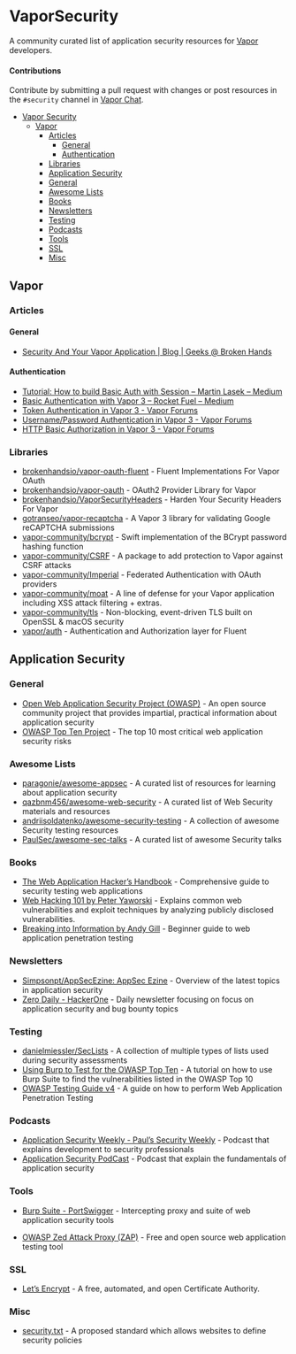 # VaporSecurity
A community curated list of application security resources for [Vapor](https://vapor.codes) developers. 


#### Contributions
Contribute by submitting a pull request with changes or post resources in the `#security` channel in [Vapor Chat](https://discord.gg/BnXmVGA). 

- [Vapor Security](#vapor-security)
  - [Vapor](#vapor)
	  - [Articles](#articles)
		  - [General](#general)
		  - [Authentication](#authentication)
	  - [Libraries](#libraries)
	- [Application Security](#application-security)
    - [General](#general)
    - [Awesome Lists](#awesome-lists)
    - [Books](#books)
    - [Newsletters](#newsletters)
    - [Testing](#testing)
    - [Podcasts](#podcasts)
    - [Tools](#tools)
    - [SSL](#ssl)
    - [Misc](#misc)

## Vapor
### Articles
#### General
- [Security And Your Vapor Application | Blog | Geeks @ Broken Hands](https://geeks.brokenhands.io/blog/posts/security-and-your-vapor-application)
#### Authentication
- [Tutorial: How to build Basic Auth with Session – Martin Lasek – Medium](https://medium.com/@martinlasek/tutorial-how-to-build-basic-auth-with-session-5de3fa9df3b8)
- [Basic Authentication with Vapor 3 – Rocket Fuel – Medium](https://medium.com/rocket-fuel/basic-authentication-with-vapor-3-c074376256c3)
- [Token Authentication in Vapor 3 - Vapor Forums](https://www.vaporforums.io/thread/44)
- [Username/Password Authentication in Vapor 3 - Vapor Forums](https://www.vaporforums.io/thread/43)
- [HTTP Basic Authorization in Vapor 3 - Vapor Forums](https://www.vaporforums.io/thread/41)

### Libraries
- [brokenhandsio/vapor-oauth-fluent](https://github.com/brokenhandsio/vapor-oauth-fluent) - Fluent Implementations For Vapor OAuth
- [brokenhandsio/vapor-oauth](https://github.com/brokenhandsio/vapor-oauth) - OAuth2 Provider Library for Vapor
- [brokenhandsio/VaporSecurityHeaders](http://github.com/brokenhandsio/VaporSecurityHeaders) - Harden Your Security Headers For Vapor
- [gotranseo/vapor-recaptcha](https://github.com/gotranseo/vapor-recaptcha) - A Vapor 3 library for validating Google reCAPTCHA submissions
- [vapor-community/bcrypt](https://github.com/vapor-community/bcrypt) - Swift implementation of the BCrypt password hashing function
- [vapor-community/CSRF](https://github.com/vapor-community/CSRF) - A package to add protection to Vapor against CSRF attacks
- [vapor-community/Imperial](https://github.com/vapor-community/Imperial) - Federated Authentication with OAuth providers
- [vapor-community/moat](https://github.com/vapor-community/moat) - A line of defense for your Vapor application including XSS attack filtering + extras.
- [vapor-community/tls](https://github.com/vapor-community/tls) - Non-blocking, event-driven TLS built on OpenSSL & macOS security
- [vapor/auth](https://github.com/vapor/auth) - Authentication and Authorization layer for Fluent

## Application Security
### General
- [Open Web Application Security Project (OWASP)](https://www.owasp.org/) - An open source community project that provides impartial, practical information about application security
- [OWASP Top Ten Project](https://www.owasp.org/index.php/Category:OWASP_Top_Ten_Project) -  The top 10 most critical web application security risks

### Awesome Lists 
- [paragonie/awesome-appsec](https://github.com/paragonie/awesome-appsec) - A curated list of resources for learning about application security
- [qazbnm456/awesome-web-security](https://github.com/qazbnm456/awesome-web-security/) - A curated list of Web Security materials and resources
- [andriisoldatenko/awesome-security-testing](https://github.com/andriisoldatenko/awesome-security-testing) - A collection of awesome Security testing resources
- [PaulSec/awesome-sec-talks](https://github.com/PaulSec/awesome-sec-talks) - A curated list of awesome Security talks

### Books
- [The Web Application Hacker’s Handbook](http://mdsec.net/wahh/) - Comprehensive guide to security testing web applications
- [Web Hacking 101 by Peter Yaworski](https://leanpub.com/web-hacking-101) - Explains common web vulnerabilities and exploit techniques by analyzing publicly disclosed vulnerabilities. 
- [Breaking into Information by Andy Gill](https://leanpub.com/ltr101-breaking-into-infosec) - Beginner guide to web application penetration testing

### Newsletters
- [Simpsonpt/AppSecEzine: AppSec Ezine](https://github.com/Simpsonpt/AppSecEzine/) - Overview of the latest topics in application security
- [Zero Daily - HackerOne](https://www.hackerone.com/zerodaily) - Daily newsletter focusing on focus on application security and bug bounty topics

### Testing
- [danielmiessler/SecLists](https://github.com/danielmiessler/SecLists) - A collection of multiple types of lists used during security assessments
- [Using Burp to Test for the OWASP Top Ten](https://support.portswigger.net/customer/portal/articles/1969845-using-burp-to-test-for-the-owasp-top-ten) - A tutorial on how to use Burp Suite to find the vulnerabilities listed in the OWASP Top 10
- [OWASP Testing Guide v4](https://www.owasp.org/index.php/OWASP_Testing_Guide_v4_Table_of_Contents) - A guide on how to perform Web Application Penetration Testing

### Podcasts
- [Application Security Weekly - Paul’s Security Weekly](https://wiki.securityweekly.com/Application_Security_Weekly_Show_Notes) - Podcast that explains development to security professionals
- [Application Security PodCast](https://www.appsecpodcast.org/) - Podcast that explain the fundamentals of application security 

### Tools
- [Burp Suite - PortSwigger](https://portswigger.net) - Intercepting proxy and suite of web application security tools
* [OWASP Zed Attack Proxy (ZAP)](https://www.owasp.org/index.php/ZAP) - Free and open source web application testing tool

### SSL
* [Let’s Encrypt](https://letsencrypt.org/) - A free, automated, and open Certificate Authority.

### Misc
* [security.txt](https://securitytxt.org/) - A proposed standard which allows websites to define security policies